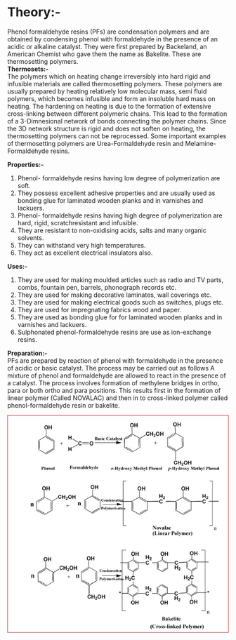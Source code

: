 # Theory:-
Phenol formaldehyde resins (PFs) are condensation polymers and are obtained by
condensing phenol with formaldehyde in the presence of an acidic or alkaline catalyst. They were
first prepared by Backeland, an American Chemist who gave them the name as Bakelite. These are
thermosetting polymers.<br>
<b>Thermosets:-</b><br>The polymers which on heating change irreversibly into hard rigid and infusible
materials are called thermosetting polymers. These polymers are usually prepared by heating
relatively low molecular mass, semi fluid polymers, which becomes infusible and form an insoluble
hard mass on heating. The hardening on heating is due to the formation of extensive cross-linking
between different polymeric chains. This lead to the formation of a 3-Dimnesional network of bonds
connecting the polymer chains. Since the 3D network structure is rigid and does not soften on
heating, the thermosetting polymers can not be reprocessed. Some important examples of
thermosetting polymers are Urea-Formaldehyde resin and Melamine-Formaldehyde resins.<br>

<b>Properties:-</b>
 1. Phenol- formaldehyde resins having low degree of polymerization are soft.<br>
 2. They possess excellent adhesive properties and are usually used as bonding glue for laminated wooden planks and in varnishes and lackuers.<br>
 3. Phenol- formaldehyde resins having high degree of polymerization are hard, rigid, scratchresistant and infusible.<br>
 4. They are resistant to non-oxidising acids, salts and many organic solvents.<br>
 5. They can withstand very high temperatures.<br>
 6. They act as excellent electrical insulators also.

<b>Uses:-</b>
1. They are used for making moulded articles such as radio and TV parts, combs, fountain pen, barrels, phonograph records etc.<br>
2. They are used for making decorative laminates, wall coverings etc.<br>
3. They are used for making electrical goods such as switches, plugs etc.<br>
4. They are used for impregnating fabrics wood and paper.<br>
5. They are used as bonding glue for for laminated wooden planks and in varnishes and lackuers.<br>
6. Sulphonated phenol-formaldehyde resins are use as ion-exchange resins.<br>

<b>Preparation:- </b><br>PFs are prepared by reaction of phenol with formaldehyde in the presence of acidic or
basic catalyst. The process may be carried out as follows
A mixture of phenol and formaldehyde are allowed to react in the presence of a catalyst. The process
involves formation of methylene bridges in ortho, para or both ortho and para positions. This results
first in the formation of linear polymer (Called NOVALAC) and then in to cross-linked polymer
called phenol-formaldehyde resin or bakelite. <br>

<img src="images/preparation.JPG"/>


